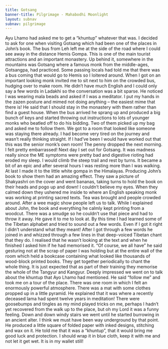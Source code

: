 ```yaml
---
title: Gotsang
banner-title: Pilgrimage - Mahabodhi Moonlight
layout: subnav
subnav: pilgrimage
---
```


Ayu Lhamo had asked me to get a “khuntup” whatever that was. I
decided to ask for one when visiting Gotsang which had been one of
the places in John’s book. The bus from Leh left me at the side of
the road where I could see away in the distance Hemis Gompa. This is
one of the main tourist attractions and an important monastery. Up
behind it, somewhere in the mountains was Gotsang where a famous
monk from the middle-ages, Gotsangpa, had practiced. Some passing
locals had told me that there was a bus coming that would go to
Hemis so I loitered around. When I got on an important looking monk
invited me to sit next to him on the crowded bus, hudging over to
make room. He didn’t have much English and I could only say a few
words in Ladakhi so the conversation was a bit sparse. He noticed I
was wearing mala beads and asked if I was a meditator. I put my
hands in the zazen posture and mimed not doing anything – the
easiest mime that there is! He said that I should stay in the
monastery with them rather than find a guest house. When the bus
arrived he sprang up and produced a big bunch of keys and started
throwing out instructions to lots of younger monks who beatled off
to do his bidding. Two of them picked up my bag and asked me to
follow them. We got to a room that looked like someone was staying
there already. I had become very tired on the journey and wasn’t
really thinking straight. If I had’ve been I would have worked out
that this was the senior monk’s own room! The penny dropped the next
morning. I felt pretty embarrassed! Next day I set out for Gotsang.
It was madness really since the ME symptoms were pretty bad and
digestive rioting had eroded my sleep. I would climb the steep trail
and rest by turns. It became a bit of an epic and after several
hours I was resting more than I was walking. At last I made it to
the little white gompa in the Himalayas. Producing John’s book to
show them had an amazing effect. They saw a picture of Shakyashri on
the cover and went bananas, taking turns to hold the book on their
heads and pogo up and down! I couldn’t believe my eyes. When they
calmed down they ushered me inside to where an English speaking monk
was working at printing sacred texts. Tea was brought and people
crowded around. After a wee magic show people left us to talk. While
I explained about John, the book and everything he calmly kept
printing from a woodcut. There was a smudge so he couldn’t use that
piece and had to throw it away. He gave it to me to look at. By this
time I had learned some of the Tibetan alphabet and tried to sound
out a few words. Even if I got it right I didn’t understand what
they meant! After I got through a few words he joined in and whizzed
through a few lines in that deep-voiced Tibetan chant that they do.
I realised that he wasn’t looking at the text and when he finished I
asked him if he had memorised it. “Of course, we all have” he said
gesturing not at the scrap of paper I was holding but at the entire
wall of the room which held a bookcase containing what looked like
thousands of wood-block printed books. They get together
periodically to chant the whole thing. It is just expected that as
part of their training they memorise the whole of the Tangyur and
Kangyur. Deeply impressed we went on to talk about the khuntup that
Ayo Lhamo had mentioned. He said “follow me” and took me on a tour
of the place. There was one room in which I felt an enormously
powerful atmosphere. There was a mat with some clothes propped up in
a little pyramid. He explained that it was where a recently deceased
lama had spent twelve years in meditation! There were goosebumps and
tingles as my mind played tricks on me, perhaps I hadn’t yet
recovered from the walk up to the place, but oh my Lord it was a
funny feeling. Down and down windy stairs we went until he started
burrowing in an ancient alter. I think we must have been way
underground by that point. He produced a little square of folded
paper with inked designs, stitching and wax on it. He told me that
it was a “khuntup”, that it would bring me good luck and protection.
I should wrap it in blue cloth, keep it with me and not let it get
wet. It is in my wallet still!

